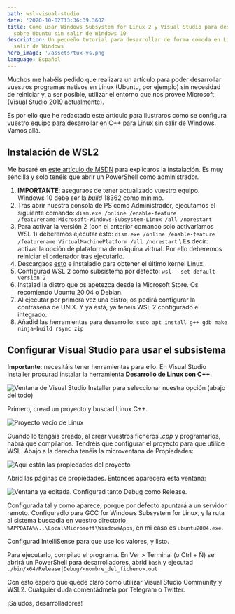 ```yaml
---
path: wsl-visual-studio
date: '2020-10-02T13:36:39.360Z'
title: Cómo usar Windows Subsystem for Linux 2 y Visual Studio para desarrollar
  sobre Ubuntu sin salir de Windows 10
description: Un pequeño tutorial para desarrollar de forma cómoda en Linux sin
  salir de Windows
hero_image: '/assets/tux-vs.png'
language: Español
---
```

Muchos me habéis pedido que realizara un artículo para poder desarrollar vuestros programas nativos en Linux (Ubuntu, por ejemplo) sin necesidad de reiniciar y, a ser posible, utilizar el entorno que nos provee Microsoft (Visual Studio 2019 actualmente).

Es por ello que he redactado este artículo para ilustraros cómo se configura vuestro equipo para desarrollar en C++ para Linux sin salir de Windows. Vamos allá.

## Instalación de WSL2

Me basaré en [este artículo de MSDN](https://docs.microsoft.com/en-us/windows/wsl/install-win10) para explicaros la instalación. Es muy sencilla y solo tenéis que abrir un PowerShell como administrador.

1. **IMPORTANTE**: aseguraos de tener actualizado vuestro equipo. Windows 10 debe ser la *build* 18362 como mínimo.
2. Tras abrir nuestra consola de PS como Administrador, ejecutamos el siguiente comando: `dism.exe /online /enable-feature /featurename:Microsoft-Windows-Subsystem-Linux /all /norestart`
3. Para activar la versión 2 (con el anterior comando solo activaríamos WSL 1) deberemos ejecutar esto: `dism.exe /online /enable-feature /featurename:VirtualMachinePlatform /all /norestart` \ Es decir: activar la opción de plataforma de máquina virtual. Por ello deberemos reiniciar el ordenador tras ejecutarlo.
4. Descargaos [esto](https://wslstorestorage.blob.core.windows.net/wslblob/wsl_update_x64.msi) e instaladlo para obtener el último kernel Linux.
5. Configurad WSL 2 como subsistema por defecto: `wsl --set-default-version 2`
6. Instalad la distro que os apetezca desde la Microsoft Store. Os recomiendo Ubuntu 20.04 o Debian.
7. Al ejecutar por primera vez una distro, os pedirá configurar la contraseña de UNIX. Y ya está, ya tenéis WSL 2 configurado e integrado.
8. Añadid las herramientas para desarrollo: `sudo apt install g++ gdb make ninja-build rsync zip`

## Configurar Visual Studio para usar el subsistema

**Importante**: necesitáis tener herramientas para ello. En Visual Studio Installer procurad instalar la herramienta **Desarrollo de Linux con C++**.

![Ventana de Visual Studio Installer para seleccionar nuestra opción (abajo del todo)](/assets/opcion_linux.png "Ventana de Visual Studio Installer para seleccionar nuestra opción (abajo del todo)")

Primero, cread un proyecto y buscad Linux C++.

![Proyecto vacío de Linux](/assets/void_linux.png "Proyecto vacío de Linux")

Cuando lo tengáis creado, al crear vuestros ficheros *.cpp* y programarlos, habrá que compilarlos. Tendréis que configurar el proyecto para que utilice WSL. Abajo a la derecha tenéis la microventana de Propiedades:

![Aquí están las propiedades del proyecto](/assets/propiedades.png "Aquí están las propiedades del proyecto")

Abrid las páginas de propiedades. Entonces aparecerá esta ventana:

![Ventana ya editada. Configurad tanto Debug como Release.](/assets/configure.png "Ventana ya editada. Configurad tanto Debug como Release.")

Configurada tal y como aparece, porque por defecto apuntará a un servidor remoto. Configuradlo para GCC for Windows Subsystem for Linux, y la ruta al sistema buscadla en vuestro directorio `%APPDATA%\..\Local\Microsoft\WindowsApps`, en mi caso es `ubuntu2004.exe`.

Configurad IntelliSense para que use los valores, y listo.

Para ejecutarlo, compilad el programa. En Ver > Terminal (o Ctrl + Ñ) se abrirá un PowerShell para desarrolladores, abrid `bash` y ejecutad `./bin/x64/Release|Debug/<nombre_del_fichero>.out`

Con esto espero que quede claro cómo utilizar Visual Studio Community y WSL2. Cualquier duda comentádmela por Telegram o Twitter.

¡Saludos, desarrolladores!